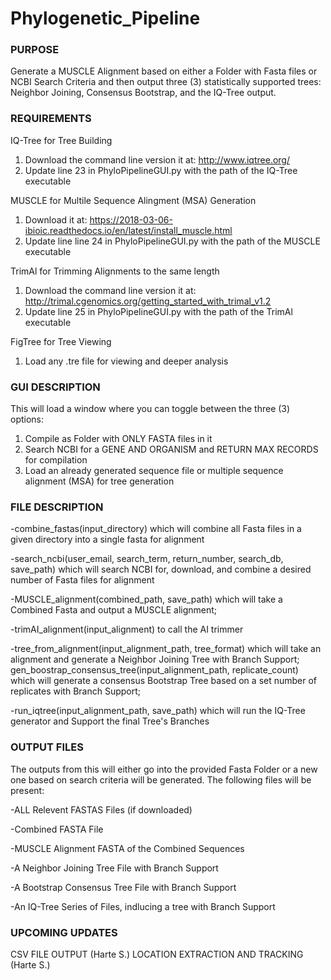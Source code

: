 # Phylogenetic_Pipeline
### PURPOSE

Generate a MUSCLE Alignment based on either a Folder with Fasta files or NCBI Search Criteria and then output three (3) statistically supported trees: Neighbor Joining, Consensus Bootstrap, and the IQ-Tree output.


### REQUIREMENTS

IQ-Tree for Tree Building
1) Download the command line version it at: http://www.iqtree.org/
2) Update line 23 in PhyloPipelineGUI.py  with the path of the IQ-Tree executable

MUSCLE for Multile Sequence Alingment (MSA) Generation
1) Download it at: https://2018-03-06-ibioic.readthedocs.io/en/latest/install_muscle.html
2) Update line line 24 in PhyloPipelineGUI.py with the path of the MUSCLE executable

TrimAl for Trimming Alignments to the same length
1) Download the command line version it at: http://trimal.cgenomics.org/getting_started_with_trimal_v1.2
2) Update line 25 in PhyloPipelineGUI.py  with the path of the TrimAl executable

FigTree for Tree Viewing
1) Load any .tre file for viewing and deeper analysis

### GUI DESCRIPTION

This will load a window where you can toggle between the three (3) options:
1) Compile as Folder with ONLY FASTA files in it
2) Search NCBI for a GENE AND ORGANISM and RETURN MAX RECORDS for compilation
3) Load an already generated sequence file or multiple sequence alignment (MSA) for tree generation

### FILE DESCRIPTION

-combine_fastas(input_directory) which will combine all Fasta files in a given directory into a single fasta for alignment

-search_ncbi(user_email, search_term, return_number, search_db, save_path) which will search NCBI for, download, and combine a desired number of Fasta files for alignment

-MUSCLE_alignment(combined_path, save_path) which will take a Combined Fasta and output a MUSCLE alignment;

-trimAI_alignment(input_alignment) to call the AI trimmer

-tree_from_alignment(input_alignment_path, tree_format) which will take an alignment and generate a Neighbor Joining Tree with Branch Support;
gen_boostrap_consensus_tree(input_alignment_path, replicate_count) which will generate a consensus Bootstrap Tree based on a set number of replicates with Branch Support;

-run_iqtree(input_alignment_path, save_path) which will run the IQ-Tree generator and Support the final Tree's Branches


### OUTPUT FILES

The outputs from this will either go into the provided Fasta Folder or a new one based on search criteria will be generated.
The following files will be present:

-ALL Relevent FASTAS Files (if downloaded)

-Combined FASTA File

-MUSCLE Alignment FASTA of the Combined Sequences

-A Neighbor Joining Tree File with Branch Support

-A Bootstrap Consensus Tree File with Branch Support

-An IQ-Tree Series of Files, indlucing a tree with Branch Support


### UPCOMING UPDATES

CSV FILE OUTPUT (Harte S.)
LOCATION EXTRACTION AND TRACKING (Harte S.)
